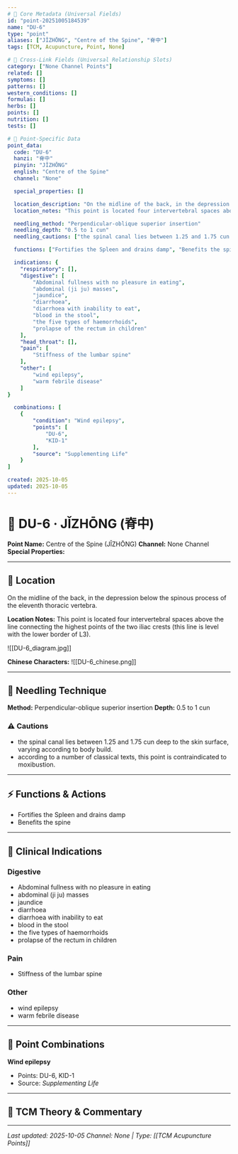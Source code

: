 ```yaml
---
# 🔹 Core Metadata (Universal Fields)
id: "point-20251005184539"
name: "DU-6"
type: "point"
aliases: ["JǏZHŌNG", "Centre of the Spine", "脊中"]
tags: [TCM, Acupuncture, Point, None]

# 🔹 Cross-Link Fields (Universal Relationship Slots)
category: ["None Channel Points"]
related: []
symptoms: []
patterns: []
western_conditions: []
formulas: []
herbs: []
points: []
nutrition: []
tests: []

# 🔹 Point-Specific Data
point_data:
  code: "DU-6"
  hanzi: "脊中"
  pinyin: "JǏZHŌNG"
  english: "Centre of the Spine"
  channel: "None"

  special_properties: []

  location_description: "On the midline of the back, in the depression below the spinous process of the eleventh thoracic vertebra."
  location_notes: "This point is located four intervertebral spaces above the line connecting the highest points of the two iliac crests (this line is level with the lower border of L3)."

  needling_method: "Perpendicular-oblique superior insertion"
  needling_depth: "0.5 to 1 cun"
  needling_cautions: ["the spinal canal lies between 1.25 and 1.75 cun deep to the skin surface, varying according to body build.", "according to a number of classical texts, this point is contraindicated to moxibustion."]

  functions: ["Fortifies the Spleen and drains damp", "Benefits the spine"]

  indications: {
    "respiratory": [],
    "digestive": [
        "Abdominal fullness with no pleasure in eating",
        "abdominal (ji ju) masses",
        "jaundice",
        "diarrhoea",
        "diarrhoea with inability to eat",
        "blood in the stool",
        "the five types of haemorrhoids",
        "prolapse of the rectum in children"
    ],
    "head_throat": [],
    "pain": [
        "Stiffness of the lumbar spine"
    ],
    "other": [
        "wind epilepsy",
        "warm febrile disease"
    ]
}

  combinations: [
    {
        "condition": "Wind epilepsy",
        "points": [
            "DU-6",
            "KID-1"
        ],
        "source": "Supplementing Life"
    }
]

created: 2025-10-05
updated: 2025-10-05
---
```


# 📍 DU-6 · JǏZHŌNG (脊中)

**Point Name:** Centre of the Spine (JǏZHŌNG)
**Channel:** None Channel
**Special Properties:** 

---

## 📍 Location

On the midline of the back, in the depression below the spinous process of the eleventh thoracic vertebra.

**Location Notes:**
This point is located four intervertebral spaces above the line connecting the highest points of the two iliac crests (this line is level with the lower border of L3).

![[DU-6_diagram.jpg]]

**Chinese Characters:** ![[DU-6_chinese.png]]

---

## 🔧 Needling Technique

**Method:** Perpendicular-oblique superior insertion
**Depth:** 0.5 to 1 cun

### ⚠️ Cautions
- the spinal canal lies between 1.25 and 1.75 cun deep to the skin surface, varying according to body build.
- according to a number of classical texts, this point is contraindicated to moxibustion.

---

## ⚡ Functions & Actions
- Fortifies the Spleen and drains damp
- Benefits the spine

---

## 🎯 Clinical Indications

### Digestive
- Abdominal fullness with no pleasure in eating
- abdominal (ji ju) masses
- jaundice
- diarrhoea
- diarrhoea with inability to eat
- blood in the stool
- the five types of haemorrhoids
- prolapse of the rectum in children

### Pain
- Stiffness of the lumbar spine

### Other
- wind epilepsy
- warm febrile disease

---

## 🔗 Point Combinations

**Wind epilepsy**
- Points: DU-6, KID-1
- Source: *Supplementing Life*

---

## 🧬 TCM Theory & Commentary



---

*Last updated: 2025-10-05*
*Channel: None | Type: [[TCM Acupuncture Points]]*
